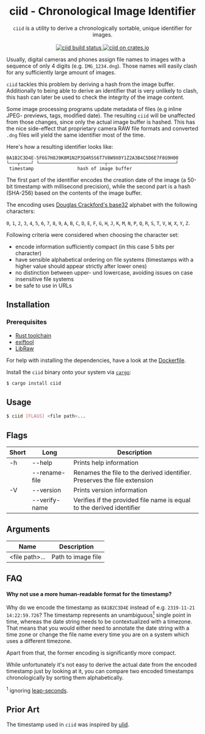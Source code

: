 <h1 align="center">
  ciid - Chronological Image Identifier
</h1>

<p align="center">
  <code>ciid</code> is a utility to derive a chronologically sortable, unique
  identifier for images.
  <br />
  <br/>
  <a href="https://github.com/pablosichert/ciid/actions">
    <img
      alt="ciid build status"
      src="https://img.shields.io/github/workflow/status/pablosichert/ciid/CI"
    />
  </a>
  <a href="https://crates.io/crates/ciid">
    <img
      alt="ciid on crates.io"
      src="https://img.shields.io/crates/v/ciid.svg"
    />
  </a>
</p>

Usually, digital cameras and phones assign file names to images with a sequence
of only 4 digits (e.g. `IMG_1234.dng`). Those names will easily clash for any
sufficiently large amount of images.

`ciid` tackles this problem by deriving a hash from the image buffer.
Additionally to being able to derive an identifier that is very unlikely to
clash, this hash can later be used to check the integrity of the image content.

Some image processing programs update metadata of files (e.g inline JPEG-
previews, tags, modified date). The resulting `ciid` will be unaffected from
those changes, since only the actual image buffer is hashed. This has the nice
side-effect that proprietary camera RAW file formats and converted `.dng` files
will yield the same identifier most of the time.

Here's how a resulting identifier looks like:

```
0A1B2C3D4E-5F6G7H8J9K0M1N2P3Q4R5S6T7V8W9X0Y1Z2A3B4C5D6E7F8G9H00
└───┬────┘ └────────────────────────┬─────────────────────────┘
 timestamp                hash of image buffer
```

The first part of the identifier encodes the creation date of the image (a
50-bit timestamp with millisecond precision), while the second part is a hash
(SHA-256) based on the contents of the image buffer.

The encoding uses
[Douglas Crackford's base32](https://www.crockford.com/base32.html) alphabet
with the following characters:

`0`, `1`, `2`, `3`, `4`, `5`, `6`, `7`, `8`, `9`, `A`, `B`, `C`, `D`, `E`, `F`,
`G`, `H`, `J`, `K`, `M`, `N`, `P`, `Q`, `R`, `S`, `T`, `V`, `W`, `X`, `Y`, `Z`.

Following criteria were considered when choosing the character set:

- encode information sufficiently compact (in this case 5 bits per character)
- have sensible alphabetical ordering on file systems (timestamps with a higher
  value should appear strictly after lower ones)
- no distinction between upper- und lowercase, avoiding issues on case
  insensitive file systems
- be safe to use in URLs

## Installation

### Prerequisites

- [Rust toolchain](https://rustup.rs/)
- [exiftool](https://github.com/exiftool/exiftool)
- [LibRaw](https://github.com/LibRaw/LibRaw)

For help with installing the dependencies, have a look at the
[Dockerfile](https://github.com/pablosichert/ciid/blob/master/Dockerfile).

Install the `ciid` binary onto your system via
[`cargo`](https://doc.rust-lang.org/cargo/commands/cargo-install.html):

```bash
$ cargo install ciid
```

## Usage

```bash
$ ciid [FLAGS] <file path>...
```

## Flags

| Short | Long          | Description                                                              |
| ----- | ------------- | ------------------------------------------------------------------------ |
| -h    | --help        | Prints help information                                                  |
|       | --rename-file | Renames the file to the derived identifier. Preserves the file extension |
| -V    | --version     | Prints version information                                               |
|       | --verify-name | Verifies if the provided file name is equal to the derived identifier    |

## Arguments

| Name             | Description        |
| ---------------- | ------------------ |
| \<file path\>... | Path to image file |

## FAQ

#### Why not use a more human-readable format for the timestamp?

Why do we encode the timestamp as `0A1B2C3D4E` instead of e.g.
`2319-11-21 14:22:59.726`? The timestamp represents an
unambiguous<a href="#footnote-leap-seconds"><sup>1</sup></a> single point in
time, whereas the date string needs to be contextualized with a timezone. That
means that you would either need to annotate the date string with a time zone or
change the file name every time you are on a system which uses a different
timezone.

Apart from that, the former encoding is significantly more compact.

While unfortunately it's not easy to derive the actual date from the encoded
timestamp just by looking at it, you can compare two encoded timestamps
chronologically by sorting them alphabetically.

<sup id="footnote-leap-seconds">1</sup> ignoring
[leap-seconds](https://en.wikipedia.org/wiki/Leap_second).

## Prior Art

The timestamp used in `ciid` was inspired by
[ulid](https://github.com/ulid/spec).
